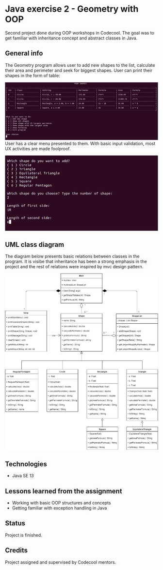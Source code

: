 # Java exercise 2 - Geometry with OOP
Second project done during OOP workshops in Codecool. The goal was to get familiar with inheritance concept and abstract classes in Java.

## General info
The Geometry program allows user to add new shapes to the list, calculate their area and perimeter and seek for biggest shapes. User can print their shapes in the form of table:

!["Table with shapes"](img/1.png)
User has a clear menu presented to them. With basic input validation, most UX activities are made foolproof.

!["Adding new shape"](img/2.png)

## UML class diagram
The diagram below presents basic relations between classes in the program. It is visibe that inheritance has been a strong emphasis in the project and the rest of relations were inspired by mvc design pattern.

!["Project UML Diagram"](img/diagram.png)

## Technologies
* Java SE 13

## Lessons learned from the assignment
* Working with basic OOP structures and concepts
* Getting familiar with exception handling in Java

## Status
Project is finished.

## Credits
Project assigned and supervised by Codecool mentors.

